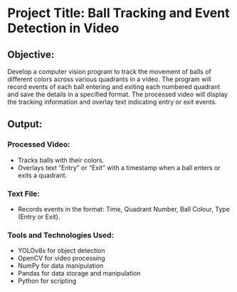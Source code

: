 # Project Title: Ball Tracking and Event Detection in Video 

## Objective:
Develop a computer vision program to track the movement of balls of different colors across various quadrants in a video. The program will record events of each ball entering and exiting each numbered quadrant and save the details in a specified format. The processed video will display the tracking information and overlay text indicating entry or exit events.

## Output:

### Processed Video:

* Tracks balls with their colors.
* Overlays text “Entry” or “Exit” with a timestamp when a ball enters or exits a quadrant.

### Text File:

* Records events in the format: Time, Quadrant Number, Ball Colour, Type (Entry or Exit).

### Tools and Technologies Used:

* YOLOv8x for object detection
* OpenCV for video processing
* NumPy for data manipulation
* Pandas for data storage and manipulation
* Python for scripting

